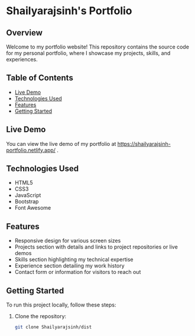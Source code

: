 # Shailyarajsinh's Portfolio

## Overview

Welcome to my portfolio website! This repository contains the source code for my personal portfolio, where I showcase my projects, skills, and experiences.

## Table of Contents

- [Live Demo](#live-demo)
- [Technologies Used](#technologies-used)
- [Features](#features)
- [Getting Started](#getting-started)

## Live Demo

You can view the live demo of my portfolio at https://shailyarajsinh-portfolio.netlify.app/ .

## Technologies Used

- HTML5
- CSS3
- JavaScript
- Bootstrap
- Font Awesome

## Features

- Responsive design for various screen sizes
- Projects section with details and links to project repositories or live demos
- Skills section highlighting my technical expertise
- Experience section detailing my work history
- Contact form or information for visitors to reach out

## Getting Started

To run this project locally, follow these steps:

1. Clone the repository:

   ```bash
   git clone Shailyarajsinh/dist
